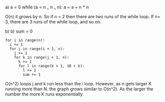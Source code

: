 a) a = 0
while (a < n _ n _ n):
a = a + n \* n

O(n) it grows by n. So if n = 2 then there are two runs of the while loop. If n= 3, there are 3 runs of the while loop, and so on.

b) b) sum = 0

    for i in range(n):
      i += 1
      for j in range(i + 1, n):
        j += 1
        for k in range(j + 1, n):
          k += 1
          for l in range(k + 1, 10 + k):
            l += 1
            sum += 1

O(n^2) loops j and k run less than the i loop. However, as n gets larger K running more than N. the graph grows similar to O(n^2). As the larger the number the more K runs exponentially.
